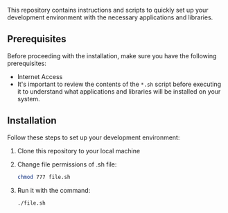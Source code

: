 This repository contains instructions and scripts to quickly set up your development environment with the necessary applications and libraries.

## Prerequisites

Before proceeding with the installation, make sure you have the following prerequisites:

- Internet Access 
- It's important to review the contents of the `*.sh` script before executing it to understand what applications and libraries will be installed on your system.

## Installation

Follow these steps to set up your development environment:

1. Clone this repository to your local machine
2. Change file permissions of .sh file:

   ```bash
   chmod 777 file.sh
3. Run it with the command:
   ```bash
   ./file.sh
